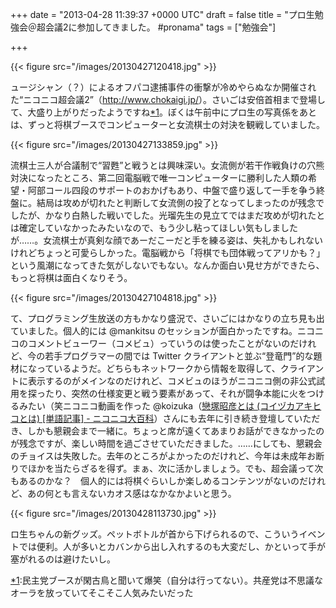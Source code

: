 
+++
date = "2013-04-28 11:39:37 +0000 UTC"
draft = false
title = "プロ生勉強会＠超会議2に参加してきました。  #pronama"
tags = ["勉強会"]

+++


{{< figure src="/images/20130427120418.jpg"  >}}

ュージシャン（？）によるオフパコ逮捕事件の衝撃が冷めやらぬなか開催された“ニコニコ超会議2”（<a href="http://www.chokaigi.jp/">http://www.chokaigi.jp/</a>）。さいごは安倍首相まで登場して、大盛り上がりだったようですね<a href="#f1" name="fn1" title="民主党ブースが閑古鳥と聞いて爆笑（自分は行ってない）。共産党は不思議なオーラを放っていてそこそこ人気みたいだった">*1</a>。ぼくは午前中にプロ生の写真係をあとは、ずっと将棋ブースでコンピューターと女流棋士の対決を観戦していました。

{{< figure src="/images/20130427133859.jpg"  >}}

流棋士三人が合議制で“習甦”と戦うとは興味深い。女流側が若干作戦負けの穴熊対決になったところ、第二回電脳戦で唯一コンピューターに勝利した人類の希望・阿部コール四段のサポートのおかげもあり、中盤で盛り返して一手を争う終盤に。結局は攻めが切れたと判断して女流側の投了となってしまったのが残念でしたが、かなり白熱した戦いでした。光瑠先生の見立てではまだ攻めが切れたとは確定していなかったみたいなので、もう少し粘ってほしい気もしましたが……。女流棋士が真剣な顔であーだこーだと手を練る姿は、失礼かもしれないけれどちょっと可愛らしかった。電脳戦から「将棋でも団体戦ってアリかも？」という風潮になってきた気がしないでもない。なんか面白い見せ方ができたら、もっと将棋は面白くなりそう。

{{< figure src="/images/20130427104818.jpg"  >}}

て、プログラミング生放送の方もかなり盛況で、さいごにはかなりの立ち見も出ていました。個人的には @mankitsu のセッションが面白かったですね。ニコニコのコメントビューワー（コメビュ）っていうのは使ったことがないのだけれど、今の若手プログラマーの間では Twitter クライアントと並ぶ“登竜門”的な題材になっているようだ。どちらもネットワークから情報を取得して、クライアントに表示するのがメインなのだけれど、コメビュのほうがニコニコ側の非公式試用を探ったり、突然の仕様変更と戦う要素があって、それが闘争本能に火をつけるみたい（笑ニコニコ動画を作った @koizuka（<a href="http://dic.nicovideo.jp/a/%E6%88%80%E5%A1%9A%E6%98%AD%E5%BD%A6">戀塚昭彦とは (コイヅカアキヒコとは) [単語記事] - ニコニコ大百科</a>）さんにも去年に引き続き登壇していただき、しかも懇親会まで一緒に。ちょっと席が遠くてあまりお話ができなかったのが残念ですが、楽しい時間を過ごさせていただきました。……にしても、懇親会のチョイスは失敗した。去年のところがよかったのだけれど、今年は未成年お断りでほかを当たらざるを得ず。まぁ、次に活かしましょう。でも、超会議って次もあるのかな？　個人的には将棋ぐらいしか楽しめるコンテンツがないのだけれど、あの何とも言えないカオス感はなかなかよいと思う。

{{< figure src="/images/20130428113730.jpg"  >}}

ロ生ちゃんの新グッズ。ペットボトルが首から下げられるので、こういうイベントでは便利。人が多いとカバンから出し入れするのも大変だし、かといって手が塞がれるのは避けたいし。
<div class="footnote">
<a href="#fn1" name="f1" class="footnote-number">*1</a><span class="footnote-delimiter">:</span><span class="footnote-text">民主党ブースが閑古鳥と聞いて爆笑（自分は行ってない）。共産党は不思議なオーラを放っていてそこそこ人気みたいだった</span>
</div>

